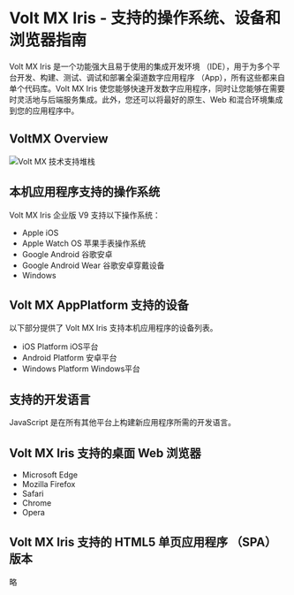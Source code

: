 # Volt MX Iris - 支持的操作系统、设备和浏览器指南
Volt MX Iris 是一个功能强大且易于使用的集成开发环境 （IDE），用于为多个平台开发、构建、测试、调试和部署全渠道数字应用程序 （App），所有这些都来自单个代码库。Volt MX Iris 使您能够快速开发数字应用程序，同时让您能够在需要时灵活地与后端服务集成。此外，您还可以将最好的原生、Web 和混合环境集成到您的应用程序中。

## VoltMX Overview
![Volt MX 技术支持堆栈](../images/VoltMXV9.png)

## 本机应用程序支持的操作系统
Volt MX Iris 企业版 V9 支持以下操作系统：
* Apple iOS
* Apple Watch OS 苹果手表操作系统
* Google Android 谷歌安卓
* Google Android Wear 谷歌安卓穿戴设备
* Windows

## Volt MX AppPlatform 支持的设备
以下部分提供了 Volt MX Iris 支持本机应用程序的设备列表。
* iOS Platform  iOS平台
* Android Platform  安卓平台
* Windows Platform  Windows平台

## 支持的开发语言
JavaScript 是在所有其他平台上构建新应用程序所需的开发语言。

## Volt MX Iris 支持的桌面 Web 浏览器
* Microsoft Edge
* Mozilla Firefox
* Safari
* Chrome
* Opera

## Volt MX Iris 支持的 HTML5 单页应用程序 （SPA） 版本
略
